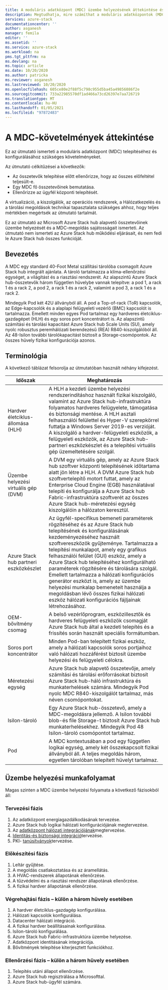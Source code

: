 ```yaml
---
title: A moduláris adatközpont (MDC) üzembe helyezésének áttekintése és beállítása az Azure Stack hub Hardware Lifecycle Host (HLH) felügyeleti kiszolgáló számára | Microsoft Docs
description: Megtudhatja, mire számíthat a moduláris adatközpontok (MDC-EK) sikeres helyszíni üzembe helyezésének megtervezése és a telepítés utáni üzembe helyezése között.
services: azure-stack
documentationcenter: ''
author: asganesh
manager: femila
editor: ''
ms.assetid: ''
ms.service: azure-stack
ms.workload: na
pms.tgt_pltfrm: na
ms.devlang: na
ms.topic: article
ms.date: 10/20/2020
ms.author: patricka
ms.reviewer: asganesh
ms.lastreviewed: 10/20/2020
ms.openlocfilehash: 605ce80e2f88f5c798c955d5ba45a49856086f2e
ms.sourcegitcommit: 733a22985570df1ad466a73cd26397e7aa726719
ms.translationtype: MT
ms.contentlocale: hu-HU
ms.lasthandoff: 01/05/2021
ms.locfileid: "97872483"
---
```

# <a name="mdc-requirements-overview"></a>A MDC-követelmények áttekintése

Ez az útmutató ismerteti a moduláris adatközpont (MDC) telepítéséhez és konfigurálásához szükséges követelményeket. 

Az útmutató célkitűzései a következők:

- Az összetevők telepítése előtt ellenőrizze, hogy az összes előfeltétel teljesült-e.
- Egy MDC fő összetevőinek bemutatása.
- Ellenőrizze az ügyfél központi telepítését.

A virtualizáció, a kiszolgálók, az operációs rendszerek, a Hálózatkezelés és a tárolási megoldások technikai tapasztalata szükséges ahhoz, hogy teljes mértékben megértsék az útmutató tartalmát. 

Ez az útmutató az Microsoft Azure Stack hub alapvető összetevőinek üzembe helyezését és a MDC-megoldás sajátosságait ismerteti. Az útmutató nem ismerteti az Azure Stack hub működési eljárásait, és nem fedi le Azure Stack hub összes funkcióját. 

## <a name="introduction"></a>Bevezetés

A MDC egy standard 40-Foot Metal szállítási tárolóba csomagolt Azure Stack hub integrált ajánlata. A tároló tartalmazza a klíma-ellenőrzési egységet, a világítást és a riasztási rendszerét. Az alapszintű Azure Stack hub-összetevők három független hüvelybe vannak telepítve: a pod 1, a rack 1 és a rack 2, a pod 2, a rack 1 és a rack 2, valamint a pod 3, a rack 1 és a rack 2.

Mindegyik Pod két 42U állványból áll. A pod a Top-of-rack (ToR) kapcsolók, az Edge-kapcsolók és a alaplapi felügyeleti vezérlő (BMC) kapcsolót is tartalmazza. Emellett minden egyes Pod tartalmaz egy hardveres életciklus-gazdagépet (HLH) és egy soros port koncentrátort is. Az alapszintű számítási és tárolási kapacitást Azure Stack hub Scale Units (SU), amely nyolc robusztus peremhálózati berendezésű (REA) R840-kiszolgálóból áll. Az 48-Isilon további tárolókapacitást biztosít a Storage-csomópontok. Az összes hüvely fizikai konfigurációja azonos.

## <a name="terminology"></a>Terminológia

A következő táblázat felsorolja az útmutatóban használt néhány kifejezést.

|Időszak    |Meghatározás |
|-------|-----------|
|Hardver életciklus-állomása (HLH)|    A HLH a kezdeti üzembe helyezési rendszerindításhoz használt fizikai kiszolgáló, valamint az Azure Stack hub-infrastruktúra folyamatos hardveres felügyelete, támogatása és biztonsági mentése. A HLH asztali felhasználói felülettel és Hyper-V szerepkörrel futtatja a Windows Server 2019-es verzióját. A kiszolgáló a hardver-felügyeleti eszközök, a felügyeleti eszközök, az Azure Stack hub-partneri eszközkészlet és a telepítési virtuális gép üzemeltetésére szolgál. |
|Üzembe helyezési virtuális gép (DVM)|    A DVM egy virtuális gép, amely az Azure Stack hub szoftver központi telepítésének időtartama alatt jön létre a HLH. A DVM Azure Stack hub szoftvertelepítő motort futtat, amely az Enterprise Cloud Engine (EGB) használatával telepíti és konfigurálja a Azure Stack hub Fabric-infrastruktúra szoftverét az összes Azure Stack hub-méretezési egység kiszolgálóin a hálózaton keresztül.|
|Azure Stack hub partneri eszközkészlet|    Az ügyfél-specifikus bemeneti paraméterek rögzítéséhez és az Azure Stack hub telepítésének és konfigurálásának kezdeményezéséhez használt szoftvereszközök gyűjteménye. Tartalmazza a telepítési munkalapot, amely egy grafikus felhasználói felület (GUI) eszköz, amely a Azure Stack hub telepítéséhez konfigurálható paraméterek rögzítésére és tárolására szolgál. Emellett tartalmazza a hálózati konfigurációs generátor eszközt is, amely az üzembe helyezési munkalap bemeneteit használja a megoldásban lévő összes fizikai hálózati eszköz hálózati konfigurációs fájljainak létrehozásához.|
|OEM-bővítmény csomag    |A belső vezérlőprogram, eszközillesztők és hardveres felügyeleti eszközök csomagját Azure Stack hub által a kezdeti telepítés és a frissítés során használt speciális formátumban.|
|Soros port koncentrátor    |Minden Pod-ban telepített fizikai eszköz, amely a hálózati kapcsolók soros portjaihoz való hálózati hozzáférést biztosít üzembe helyezési és felügyeleti célokra.|
|Méretezési egység    |Azure Stack hub alapvető összetevője, amely számítási és tárolási erőforrásokat biztosít Azure Stack hub-háló infrastruktúra és munkaterhelések számára. Mindegyik Pod nyolc MDC R840-kiszolgálót tartalmaz, más néven csomópontokat.|
|Isilon-tároló |    Egy Azure Stack hub-összetevő, amely a MDC-megoldásra jellemző. A Isilon további blob-és file Storage-t biztosít Azure Stack hub munkaterhelésekhez. Mindegyik Pod 48 Isilon-tároló csomópontot tartalmaz.|
|Pod    |A MDC kontextusában a pod egy független logikai egység, amely két összekapcsolt fizikai állványból áll. A teljes megoldás három, egyetlen tárolóban telepített hüvelyt tartalmaz.|

## <a name="deployment-workflow"></a>Üzembe helyezési munkafolyamat

Magas szinten a MDC üzembe helyezési folyamata a következő fázisokból áll:

### <a name="planning-phase"></a>Tervezési fázis
1. Az adatközpont energiagazdálkodásának tervezése.
1. Azure Stack hub logikai hálózati konfigurációjának megtervezése.
1. Az [adatközpont hálózati integrációjának](https://docs.microsoft.com/azure-stack/operator/azure-stack-network)megtervezése.
1. [Identitás-és biztonsági integráció](https://docs.microsoft.com/azure/security/fundamentals/identity-management-best-practices)tervezése.
1. PKI- [tanúsítványok](https://docs.microsoft.com/azure-stack/operator/azure-stack-pki-certs)tervezése.

### <a name="preparation-phase"></a>Előkészítési fázis
1. Leltár gyűjtése.
1. A megoldás csatlakoztatása és az áramellátás.
1. A HVAC-rendszerek állapotának ellenőrzése.
1. A tűzvédelmi és a riasztási rendszer állapotának ellenőrzése.
1. A fizikai hardver állapotának ellenőrzése.

### <a name="execution-phase--separately-for-each-of-the-three-pods"></a>Végrehajtási fázis – külön a három hüvely esetében
1. A hardver életciklus-gazdagép konfigurálása.
1. Hálózati kapcsolók konfigurálása.
1. Datacenter hálózati integráció.
1. A fizikai hardver beállításainak konfigurálása.
1. Isilon-tároló konfigurálása.
1. Azure Stack hub Fabric-infrastruktúra üzembe helyezése.
1. Adatközpont identitásának integrációja.
1. Bővítmények telepítése kiterjesztett funkciókhoz.

### <a name="validation-phase--separately-for-each-of-the-three-pods"></a>Ellenőrzési fázis – külön a három hüvely esetében
1. Telepítés utáni állapot ellenőrzése.
1. Azure Stack hub regisztrálása a Microsofttal.
1. Azure Stack hub-ügyfél számára.
